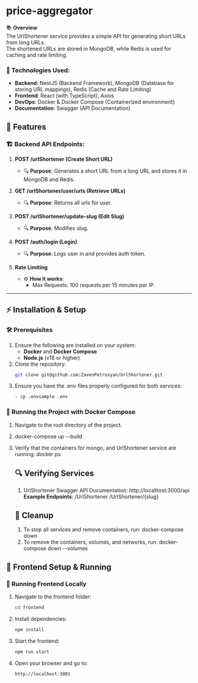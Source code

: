 # price-aggregator

📚 **Overview**  
The UrlShortener service provides a simple API for generating short URLs from long URLs.  
The shortened URLs are stored in MongoDB, while Redis is used for caching and rate limiting.  

### 🔹 Technologies Used:
- **Backend**: NestJS (Backend Framework), MongoDB (Database for storing URL mappings), Redis (Cache and Rate Limiting)
- **Frontend**: React (with TypeScript), Axios
- **DevOps**: Docker & Docker Compose (Containerized environment)
- **Documentation**: Swagger (API Documentation)


## 🚀 Features

### 🏗 Backend API Endpoints:

1. **POST /urlShortener (Create Short URL)**
   - 🔍 **Purpose**: Generates a short URL from a long URL and stores it in MongoDB and Redis.

2. **GET /urlShortener/user/urls (Retrieve URLs)**
   - 🔍 **Purpose**: Returns all urls for user.

3. **POST /urlShortener/update-slug (Edit Slug)**
   - 🔍 **Purpose**: Modifies slug.

4. **POST /auth/login (Login)**
   - 🔍 **Purpose**: Logs user in and provides auth token.

5. **Rate Limiting**
   - ⚙️ **How it works**:
     - Max Requests: 100 requests per 15 minutes per IP.

---

## ⚡️ Installation & Setup

### 🛠 Prerequisites
1. Ensure the following are installed on your system:
   - **Docker** and **Docker Compose**
   - **Node.js** (v18 or higher)
2. Clone the repository:
   ```bash
   git clone git@github.com:ZavenPetrosyan/UrlShortener.git
3. Ensure you have the .env files properly configured for both services:
   ```bash
   - cp .envsample .env
### 🐳 Running the Project with Docker Compose
 1. Navigate to the root directory of the project.
 2. docker-compose up --build
 3. Verify that the containers for mongo, and UrlShortener service are running:
    docker ps
 
    ## 🔍 Verifying Services
    1. UrlShortener
    Swagger API Documentation: http://localhost:3000/api
        **Example Endpoints**:
        /UrlShortener
        /UrlShortener/{slug}

    ## 🧹 Cleanup
    1. To stop all services and remove containers, run: docker-compose down
    2. To remove the containers, volumes, and networks, run: docker-compose down --volumes

## 🎨 Frontend Setup & Running

### 📌 Running Frontend Locally

   1. Navigate to the frontend folder:
      ```bash
      cd frontend
   2. Install dependencies:
      ```bash
      npm install
   3. Start the frontend:
      ```bash 
      npm run start
   4. Open your browser and go to:
      ```bash
      http://localhost:3001
